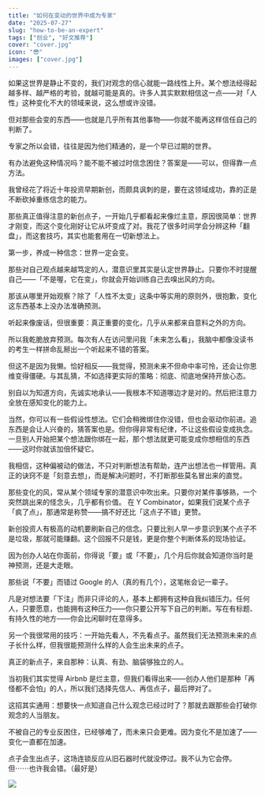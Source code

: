 ```yaml
---
title: "如何在变动的世界中成为专家"
date: "2025-07-27"
slug: "how-to-be-an-expert"
tags: ["创业", "好文推荐"]
cover: "cover.jpg"
icon: "😎"
images: ["cover.jpg"]
---
```

如果这世界是静止不变的，我们对观念的信心就能一路线性上升。某个想法经得起越多样、越严格的考验，就越可能是真的。许多人其实默默相信这一点——对「人性」这种变化不大的领域来说，这么想或许没错。



但对那些会变的东西——也就是几乎所有其他事物——你就不能再这样信任自己的判断了。



专家之所以会错，往往是因为他们精通的，是一个早已过期的世界。



有办法避免这种情况吗？能不能不被过时信念困住？答案是——可以，但得靠一点方法。



我曾经花了将近十年投资早期新创，而颇具讽刺的是，要在这领域成功，靠的正是不断砍掉重练信念的能力。



那些真正值得注意的新创点子，一开始几乎都看起来像烂主意，原因很简单：世界才刚变，而这个变化刚好让它从坏变成了对。我花了很多时间学会分辨这种「翻盘」，而这套技巧，其实也能套用在一切新想法上。



第一步，养成一种信念：世界一定会变。



那些对自己观点越来越笃定的人，潜意识里其实是认定世界静止。只要你不时提醒自己——「不是喔，它在变」，你就会开始训练自己去嗅出风的方向。



那该从哪里开始观察？除了「人性不太变」这条中等实用的原则外，很抱歉，变化这东西基本上没办法准确预测。



听起来像废话，但很重要：真正重要的变化，几乎从来都来自意料之外的方向。



所以我乾脆放弃预测。每次有人在访问里问我「未来怎么看」，我脑中都像没读书的考生一样拼命乱掰出一个听起来不错的答案。



但这不是因为我懒。恰好相反——我觉得，预测未来不但命中率可怜，还会让你思维变得僵硬。与其乱猜，不如选择更实际的策略：彻底、彻底地保持开放心态。



别自以为知道方向，先诚实地承认——我根本不知道哪边才是对的。然后把注意力全放在感知变化的能力上。



当然，你可以有一些假设性想法。它们会稍微绑住你没错，但也会驱动你前进。追东西是会让人兴奋的，猜答案也是。但你得非常有纪律，不让这些假设变成执念。
一旦别人开始把某个想法跟你绑在一起，那个想法就更可能变成你想相信的东西——这时你就该加倍怀疑它。



我相信，这种偏被动的做法，不只对判断想法有帮助，连产出想法也一样管用。真正的诀窍不是「刻意去想」，而是解决问题时，不打断那些莫名冒出来的直觉。



那些变化的风，常从某个领域专家的潜意识中吹出来。只要你对某件事够熟，一个突然跳出来的怪念头，几乎都有价值。
在 Y Combinator，如果我们说某个点子「疯了点」，那通常是称赞——搞不好还比「这点子不错」更赞。



新创投资人有极高的动机要刷新自己的信念。只要比别人早一步意识到某个点子不是垃圾，那就可能赚翻。这个回报不只是钱，更是你整个判断体系的现场验证。



因为创办人站在你面前，你得说「要」或「不要」，几个月后你就会知道你当时是神预测，还是大走眼。



那些说「不要」而错过 Google 的人（真的有几个），这笔帐会记一辈子。



凡是对想法要「下注」而非只评论的人，基本上都拥有这种自我纠错压力。任何人，只要愿意，也能拥有这种压力——你只要公开写下自己的判断。写在有标题、有持久性的地方——你会比闲聊时在意得多。



另一个我很常用的技巧：一开始先看人，不先看点子。虽然我们无法预测未来的点子长什么样，但我很能预测什么样的人会生出未来的点子。



真正的新点子，来自那种：认真、有劲、脑袋够独立的人。



当初我们其实觉得 Airbnb 是烂主意，但我们看得出来——创办人他们是那种「再怪都不会怕」的人，所以我们选择先信人、再信点子，最后押对了。



这招其实通用：想要快一点知道自己什么观念已经过时了？那就去跟那些会打破你观念的人当朋友。



不被自己的专业反困住，已经够难了，而未来只会更难。因为变化不是加速了——变化一直都在加速。



点子会生出点子，这场连锁反应从旧石器时代就没停过。我不认为它会停。
但⋯⋯也许我会错。（最好是）




![](https://prod-files-secure.s3.us-west-2.amazonaws.com/112d0858-5090-4d34-a606-b75eb8d65fd2/46476355-9cf3-4e99-9b7a-3531bc426380/1000202064.png?X-Amz-Algorithm=AWS4-HMAC-SHA256&X-Amz-Content-Sha256=UNSIGNED-PAYLOAD&X-Amz-Credential=ASIAZI2LB466WFR3MSRH%2F20251024%2Fus-west-2%2Fs3%2Faws4_request&X-Amz-Date=20251024T191053Z&X-Amz-Expires=3600&X-Amz-Security-Token=IQoJb3JpZ2luX2VjEKv%2F%2F%2F%2F%2F%2F%2F%2F%2F%2FwEaCXVzLXdlc3QtMiJHMEUCIQCLs6gwudlWfmJ2U2cZ2mWFhB2ibhRGEPZm5g%2FFfMn8GQIgbTUKYJIwB0a%2B7Rm5ZJfrlvfg%2FttvZrZVwUlBSSfUQOAq%2FwMIZBAAGgw2Mzc0MjMxODM4MDUiDEQTk3xtCMEC8cb69SrcA1JX4mPWwkklqf%2BqkWAf1%2FHXV6QaPGgkEuWJEQe%2FQcAy7zRityxeNb1WzcaHU357R4GMCfc2EpSDN41fLeJrkAyEOUQ37QxmNeDrvz5%2BN9i%2BM9O7BzNXfeQzcFtUS%2FDo561QW5TtE%2F9Dm1M2Qc6e90z8n552foIYLd7D06WLJIknvYqih4rXKT891aNjsKDHWyiJOf2LNxrt1BcCk%2Bhmew46RJs2orzxH5AQ%2F3kBdc4hQxl70qYN6Oic3gX%2BhlN6xzOtuzkQ8sf%2FJatzWm5tBv8IhP01fcI%2F7Ayv0Cnu%2FwRor0pT2riaNyNuW1BzVHQs5LnqDrLaNubrv7lQSYWEKWa8qnXfTwzuMIo7JGZzCLr3KvxsOFHY8Y58P1vfY3O7ikgwOD6Cy5JHKLu8tIB%2BZQL%2FgJJFmYs623hXqAHxSS6sUPGk4Z%2FYqXqQLKt2MR7qIqX9dKmqRW6z7uYAzzGhI187NDG0%2FqHG5TdIU%2B44lJ9slyLXhX3ggPLtrajLMMqOB%2BN6WK8NlGdNt5aqOzTqaEKE%2BIRYwTdkFBrojRnyBo02Ev46WjRp2FP4qPG5t6fhKG0ZTA%2FIp858DjIJwh1parxfIvO6axn30ZGjYNbOYjj5g8VCT5WRfVfN7YfpMPeQ78cGOqUB5%2BYzFkyKOP4ldIygmbreuxXcPTKCOpRVr46dnza6GPmeSn1GGlzY9zPgcB%2FhcARUezjtFcLmfyTZAUtSUfokrVJtxO9F%2Bd6PbqMICzFv%2FiSxz%2FD71sjFGfrlAQulSLHvAs1LfrFGCgGrkqJs7VACqWBS7dTPLs9N9QrkXvKE2XT2uf6HVhpzIqADi2%2Fh1PUPy%2Bj%2F%2Bu4PqWWFhe%2BoDbRlgIrvr6Nw&X-Amz-Signature=66e6b6e1f947ce736645e05c12b1826e426e4fa97c7a9ebfbc93cb85a646dbb8&X-Amz-SignedHeaders=host&x-amz-checksum-mode=ENABLED&x-id=GetObject)

